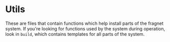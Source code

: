 # Utils

These are files that contain functions which help install parts of the fragnet system. If you're looking for functions used by the system during operation, look in `build`, which contains templates for all parts of the system.
